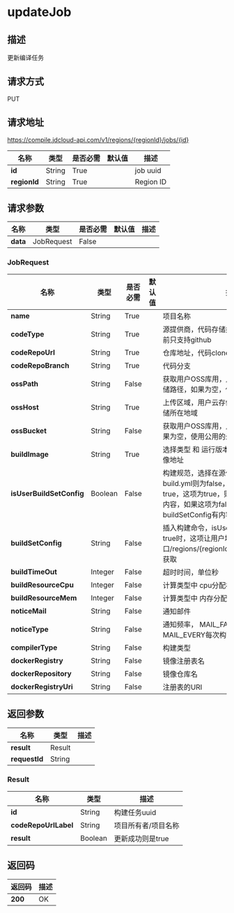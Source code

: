 # updateJob


## 描述
更新编译任务

## 请求方式
PUT

## 请求地址
https://compile.jdcloud-api.com/v1/regions/{regionId}/jobs/{id}

|名称|类型|是否必需|默认值|描述|
|---|---|---|---|---|
|**id**|String|True| |job uuid|
|**regionId**|String|True| |Region ID|

## 请求参数
|名称|类型|是否必需|默认值|描述|
|---|---|---|---|---|
|**data**|JobRequest|False| | |

### JobRequest
|名称|类型|是否必需|默认值|描述|
|---|---|---|---|---|
|**name**|String|True| |项目名称|
|**codeType**|String|True| |源提供商，代码存储类型代码存储类型， 目前只支持github|
|**codeRepoUrl**|String|True| |仓库地址，代码clone路径|
|**codeRepoBranch**|String|True| |代码分支|
|**ossPath**|String|False| |获取用户OSS库用，用户云存储路径用户云存储路径，如果为空，使用公用的云存储|
|**ossHost**|String|True| |上传区域，用户云存储主机，实际为用户云存储所在地域|
|**ossBucket**|String|False| |获取用户OSS库用，用户云存储bucket，如果为空，使用公用的云存储|
|**buildImage**|String|True| |选择类型 和 运行版本 共同拼出此项，编译镜像地址|
|**isUserBuildSetConfig**|Boolean|False| |构建规范，选择在源代码供目录中使用build.yml则为false，选择插入构建命令则为true，这项为true，则buildSetConfig需要有内容，如果这项为false，即使buildSetConfig有内容，也不生效|
|**buildSetConfig**|String|False| |插入构建命令，isUserBuildSetConfig选择true时，这项让用户填写内容，内容从接口/regions/{regionId}/jobs/default/buildSet 获取|
|**buildTimeOut**|Integer|False| |超时时间，单位秒|
|**buildResourceCpu**|Integer|False| |计算类型中 cpu分配核数|
|**buildResourceMem**|Integer|False| |计算类型中 内存分配大小，单位MB|
|**noticeMail**|String|False| |通知邮件|
|**noticeType**|String|False| |通知频率， MAIL_FAILED失败时通知，MAIL_EVERY每次构建就通知|
|**compilerType**|String|False| |构建类型|
|**dockerRegistry**|String|False| |镜像注册表名|
|**dockerRepository**|String|False| |镜像仓库名|
|**dockerRegistryUri**|String|False| |注册表的URI|

## 返回参数
|名称|类型|描述|
|---|---|---|
|**result**|Result| |
|**requestId**|String| |

### Result
|名称|类型|描述|
|---|---|---|
|**id**|String|构建任务uuid|
|**codeRepoUrlLabel**|String|项目所有者/项目名称|
|**result**|Boolean|更新成功则是true|

## 返回码
|返回码|描述|
|---|---|
|**200**|OK|
